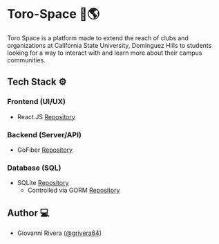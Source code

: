 # Toro-Space 🚀🌎

Toro Space is a platform made to extend the reach of 
clubs and organizations at California State University,
Dominguez Hills to students looking for a way to
interact with and learn more about their campus communities.

## Tech Stack ⚙️

### Frontend (UI/UX)

- React.JS [Repository](https://github.com/facebook/react)

### Backend (Server/API)

- GoFiber [Repository](https://github.com/gofiber/fiber)

### Database (SQL)

- SQLite [Repository](https://sqlite.org/src/dir?ci=trunk)
    - Controlled via GORM
    [Repository](https://github.com/go-gorm/gorm)


## Author 💻

- Giovanni Rivera ([@grivera64](https://github.com/grivera64))

